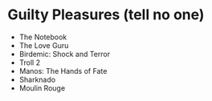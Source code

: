 # Guilty Pleasures (tell no one)

* The Notebook
* The Love Guru
* Birdemic: Shock and Terror
* Troll 2
* Manos: The Hands of Fate
* Sharknado
* Moulin Rouge
